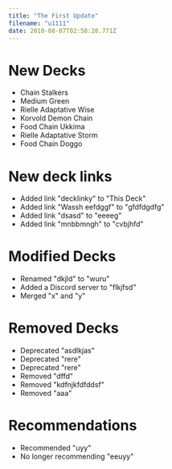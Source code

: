 ```yaml
---
title: "The First Update"
filename: "u1111"
date: 2010-08-07T02:58:28.771Z
---
```

# New Decks
- Chain Stalkers
- Medium Green
- Rielle Adaptative Wise
- Korvold Demon Chain
- Food Chain Ukkima
- Rielle Adaptative Storm
- Food Chain Doggo

# New deck links
- Added link "decklinky" to "This Deck"
- Added link "Wassh eefdggf" to "gfdfdgdfg"
- Added link "dsasd" to "eeeeg"
- Added link "mnbbmngh" to "cvbjhfd"

# Modified Decks
- Renamed "dkjld" to "wuru"
- Added a Discord server to "flkjfsd"
- Merged "x" and "y"

# Removed Decks
- Deprecated "asdlkjas"
- Deprecated "rere"
- Deprecated "rere"
- Removed "dffd"
- Removed "kdfnjkfdfddsf"
- Removed "aaa"

# Recommendations
- Recommended "uyy"
- No longer recommending "eeuyy"
